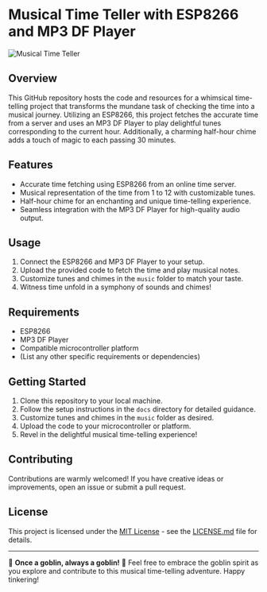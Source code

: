 # Musical Time Teller with ESP8266 and MP3 DF Player

![Musical Time Teller](link-to-your-image.jpg)

## Overview
This GitHub repository hosts the code and resources for a whimsical time-telling project that transforms the mundane task of checking the time into a musical journey. Utilizing an ESP8266, this project fetches the accurate time from a server and uses an MP3 DF Player to play delightful tunes corresponding to the current hour. Additionally, a charming half-hour chime adds a touch of magic to each passing 30 minutes.

## Features
- Accurate time fetching using ESP8266 from an online time server.
- Musical representation of the time from 1 to 12 with customizable tunes.
- Half-hour chime for an enchanting and unique time-telling experience.
- Seamless integration with the MP3 DF Player for high-quality audio output.

## Usage
1. Connect the ESP8266 and MP3 DF Player to your setup.
2. Upload the provided code to fetch the time and play musical notes.
3. Customize tunes and chimes in the `music` folder to match your taste.
4. Witness time unfold in a symphony of sounds and chimes!

## Requirements
- ESP8266
- MP3 DF Player
- Compatible microcontroller platform
- (List any other specific requirements or dependencies)

## Getting Started
1. Clone this repository to your local machine.
2. Follow the setup instructions in the `docs` directory for detailed guidance.
3. Customize tunes and chimes in the `music` folder as desired.
4. Upload the code to your microcontroller or platform.
5. Revel in the delightful musical time-telling experience!

## Contributing
Contributions are warmly welcomed! If you have creative ideas or improvements, open an issue or submit a pull request.

## License
This project is licensed under the [MIT License](LICENSE.md) - see the [LICENSE.md](LICENSE.md) file for details.

---

👹 **Once a goblin, always a goblin!** 👹
Feel free to embrace the goblin spirit as you explore and contribute to this musical time-telling adventure. Happy tinkering!
